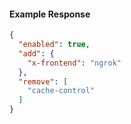 <!-- Generated by nd gen api-examples. DO NOT EDIT. -->
#### Example Response
```json
{
  "enabled": true,
  "add": {
    "x-frontend": "ngrok"
  },
  "remove": [
    "cache-control"
  ]
}